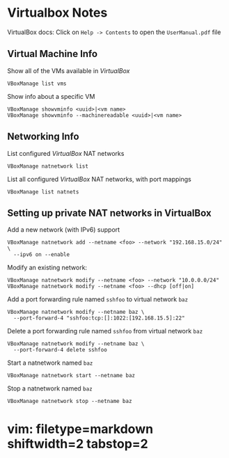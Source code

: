 # Virtualbox Notes #

VirtualBox docs: Click on `Help -> Contents` to open the `UserManual.pdf` file

## Virtual Machine Info ##
Show all of the VMs available in _VirtualBox_

    VBoxManage list vms

Show info about a specific VM

    VBoxManage showvminfo <uuid>|<vm name>
    VBoxManage showvminfo --machinereadable <uuid>|<vm name>

## Networking Info ##
List configured _VirtualBox_ NAT networks

    VBoxManage natnetwork list

List all configured _VirtualBox_ NAT networks, with port mappings

    VBoxManage list natnets

## Setting up private NAT networks in VirtualBox ##
Add a new network (with IPv6) support

    VBoxManage natnetwork add --netname <foo> --network "192.168.15.0/24" \
      --ipv6 on --enable

Modify an existing network:

    VBoxManage natnetwork modify --netname <foo> --network "10.0.0.0/24"
    VBoxManage natnetwork modify --netname <foo> --dhcp [off|on]

Add a port forwarding rule named `sshfoo` to virtual network `baz`

    VBoxManage natnetwork modify --netname baz \
      --port-forward-4 "sshfoo:tcp:[]:1022:[192.168.15.5]:22"

Delete a port forwarding rule named `sshfoo` from virtual network `baz`

    VBoxManage natnetwork modify --netname baz \
      --port-forward-4 delete sshfoo

Start a natnetwork named `baz`

    VBoxManage natnetwork start --netname baz

Stop a natnetwork named `baz`

    VBoxManage natnetwork stop --netname baz

# vim: filetype=markdown shiftwidth=2 tabstop=2
